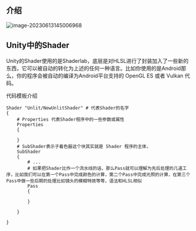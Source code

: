 ## 介绍

![image-20230613145006968](https://shinoimg.yyshino.top/img/202306131450651.png)



## Unity中的Shader

Unity的Shader使用的是Shaderlab，底层是对HLSL进行了封装加入了一些新的东西，它可以被自动的转化为上述的任何一种语言。比如你使用的是Android那么，你的程序会被自动的编译为Android平台支持的 OpenGL ES 或者 Vulkan 代码。



代码模板介绍

```shaderlab
Shader "Unlit/NewUnlitShader" # 代表Shader的名字
{
	# Properties 代表Shader程序中的一些参数或属性
	Properties
	{
	
	}
	# SubShader表示子着色器这个块其实就是 Shader 程序的主体，
	SubShader
	{
		# ...
		# 如果把Shader比作一个流水线的话，那么Pass就可以理解为先后处理的几道工序，比如我们可以在第一个Pass中完成颜色的计算，第二个Pass中完成光照的计算，在第三个Pass中做一些后期的处理比如镜头的模糊特效等等，语法和HLSL相似
		Pass
		{
		
		}
	
	}

}
```

